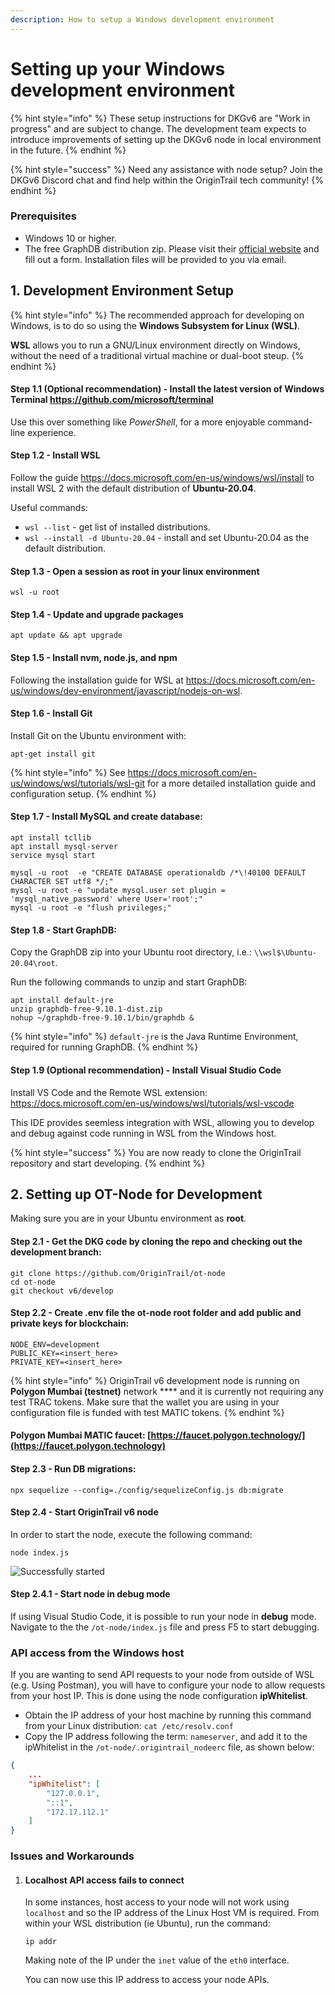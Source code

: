 ```yaml
---
description: How to setup a Windows development environment
---
```


# Setting up your Windows development environment

{% hint style="info" %} These setup instructions for DKGv6 are "Work in progress" and are subject to change. The development team expects to introduce improvements of setting up the DKGv6 node in local environment in the future. {% endhint %}

{% hint style="success" %} Need any assistance with node setup? Join the DKGv6 Discord chat and find help within the OriginTrail tech community! {% endhint %}

### Prerequisites

- Windows 10 or higher.
- The free GraphDB distribution zip. Please visit their [official website](https://www.ontotext.com/products/graphdb/graphdb-free/) and fill out a form. Installation files will be provided to you via email.

## 1. Development Environment Setup

{% hint style="info" %} The recommended approach for developing on Windows, is to do so using the **Windows Subsystem for Linux (WSL)**.

**WSL** allows you to run a GNU/Linux environment directly on Windows, without the need of a traditional virtual machine or dual-boot steup. {% endhint %}

#### Step 1.1 (Optional recommendation) - Install the latest version of Windows Terminal https://github.com/microsoft/terminal
Use this over something like *PowerShell*, for a more enjoyable command-line experience.

#### Step 1.2 - Install WSL 

Follow the guide https://docs.microsoft.com/en-us/windows/wsl/install to install WSL 2 with the default distribution of **Ubuntu-20.04**.

Useful commands:
- `wsl --list` - get list of installed distributions.
- `wsl --install -d Ubuntu-20.04` - install and set Ubuntu-20.04 as the default distribution.

#### Step 1.3 - Open a session as **root** in your linux environment 
```
wsl -u root
```

#### Step 1.4 - Update and upgrade packages 
```
apt update && apt upgrade
```

#### Step 1.5 - Install nvm, node.js, and npm
Following the installation guide for WSL at https://docs.microsoft.com/en-us/windows/dev-environment/javascript/nodejs-on-wsl.

#### Step 1.6 - Install Git
Install Git on the Ubuntu environment with:
```
apt-get install git
```
{% hint style="info" %} See https://docs.microsoft.com/en-us/windows/wsl/tutorials/wsl-git for a more detailed installation guide and configuration setup. {% endhint %}

#### Step 1.7 - Install MySQL and create database:
```
apt install tcllib
apt install mysql-server
service mysql start

mysql -u root  -e "CREATE DATABASE operationaldb /*\!40100 DEFAULT CHARACTER SET utf8 */;" 
mysql -u root -e "update mysql.user set plugin = 'mysql_native_password' where User='root';"
mysql -u root -e "flush privileges;"
```

#### Step 1.8 - Start GraphDB:
Copy the GraphDB zip into your Ubuntu root directory, i.e.: `\\wsl$\Ubuntu-20.04\root`.

Run the following commands to unzip and start GraphDB:
```
apt install default-jre
unzip graphdb-free-9.10.1-dist.zip
nohup ~/graphdb-free-9.10.1/bin/graphdb &
```

{% hint style="info" %} `default-jre` is the Java Runtime Environment, required for running GraphDB. {% endhint %}

#### Step 1.9 (Optional recommendation) - Install Visual Studio Code

Install VS Code and the Remote WSL extension: https://docs.microsoft.com/en-us/windows/wsl/tutorials/wsl-vscode 

This IDE provides seemless integration with WSL, allowing you to develop and debug against code running in WSL from the Windows host.

{% hint style="success" %} You are now ready to clone the OriginTrail repository and start developing. {% endhint %}

## 2. Setting up OT-Node for Development

Making sure you are in your Ubuntu environment as **root**.

#### Step 2.1 - Get the DKG code by cloning the  repo and checking out the development branch:
```
git clone https://github.com/OriginTrail/ot-node
cd ot-node
git checkout v6/develop
```

#### Step 2.2 - Create **.env** file the ot-node root folder and add public and private keys for blockchain:
```
NODE_ENV=development
PUBLIC_KEY=<insert_here>
PRIVATE_KEY=<insert_here>
```

{% hint style="info" %}
OriginTrail v6 development node is running on **Polygon Mumbai (testnet)** network **** and it is currently not requiring any test TRAC tokens. Make sure that the wallet you are using in your configuration file is funded with test MATIC tokens.
{% endhint %}

#### Polygon Mumbai MATIC faucet: [https://faucet.polygon.technology/](https://faucet.polygon.technology)

#### Step 2.3 - Run DB migrations:
```
npx sequelize --config=./config/sequelizeConfig.js db:migrate
```

#### Step 2.4 - Start OriginTrail v6 node
In order to start the node, execute the following command:
```
node index.js
```
![Successfully started](<../.gitbook/assets/Screen Shot 2022-01-19 at 12.32.39.png>)

#### Step 2.4.1 - Start node in debug mode
If using Visual Studio Code, it is possible to run your node in **debug** mode. Navigate to the the `/ot-node/index.js` file and press F5 to start debugging.

### API access from the Windows host
If you are wanting to send API requests to your node from outside of WSL (e.g. Using Postman), you will have to configure your node to allow requests from your host IP. This is done using the node configuration **ipWhitelist**.

- Obtain the IP address of your host machine by running this command from your Linux distribution: `cat /etc/resolv.conf`
- Copy the IP address following the term: `nameserver`, and add it to the ipWhitelist in the `/ot-node/.origintrail_nodeerc` file, as shown below:

```json
{
    ...
    "ipWhitelist": [
        "127.0.0.1",
        "::1",
        "172.17.112.1"
    ]
}

```
### Issues and Workarounds
1. #### Localhost API access fails to connect
   In some instances, host access to your node will not work using `localhost` and so the IP address of the Linux Host VM is required. From within your WSL distribution (ie Ubuntu), run the command: 
    ```
    ip addr
    ``` 
    Making note of the IP under the `inet` value of the `eth0` interface.

    You can now use this IP address to access your node APIs.
